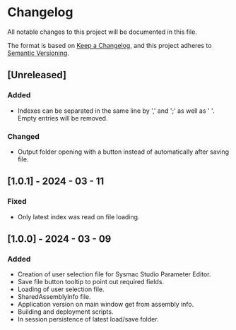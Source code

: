 # Changelog
All notable changes to this project will be documented in this file.

The format is based on [Keep a Changelog](https://keepachangelog.com/en/1.0.0/),
and this project adheres to [Semantic Versioning](https://semver.org/spec/v2.0.0.html).

## [Unreleased]

### Added

- Indexes can be separated in the same line by ',' and ';' as well as ' '. Empty entries will be removed.

### Changed

- Output folder opening with a button instead of automatically after saving file.

## [1.0.1] - 2024 - 03 - 11

### Fixed

- Only latest index was read on file loading.

## [1.0.0] - 2024 - 03 - 09

### Added

- Creation of user selection file for Sysmac Studio Parameter Editor.
- Save file button tooltip to point out required fields.
- Loading of user selection file.
- SharedAssemblyInfo file.
- Application version on main window get from assembly info.
- Building and deployment scripts.
- In session persistence of latest load/save folder.
